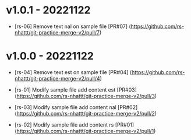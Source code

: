 # v1.0.1 - 20221122
* [rs-06] Remove text nal on sample file
[PR#07] (https://github.com/rs-nhattt/git-practice-merge-v2/pull/7)

# v1.0.0 - 20221122

* [rs-04] Remove text est on sample file
[PR#04] (https://github.com/rs-nhattt/git-practice-merge-v2/pull/4)

* [rs-01] Modify sample file add content est
[PR#03] (https://github.com/rs-nhattt/git-practice-merge-v2/pull/3)

* [rs-03] Modify sample file add content nal
[PR#02] (https://github.com/rs-nhattt/git-practice-merge-v2/pull/2)

* [rs-02] Modify sample file add content rs
[PR#01] (https://github.com/rs-nhattt/git-practice-merge-v2/pull/1)